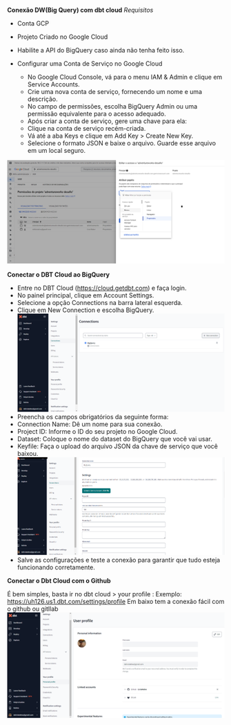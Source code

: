 **Conexão DW(Big Query)  com dbt cloud**
*Requisitos*
- Conta GCP
- Projeto Criado no Google Cloud
- Habilite a API do BigQuery caso ainda não tenha feito isso.

- Configurar uma Conta de Serviço no Google Cloud

    - No Google Cloud Console, vá para o menu IAM & Admin e clique em Service Accounts.
    - Crie uma nova conta de serviço, fornecendo um nome e uma descrição.
    - No campo de permissões, escolha BigQuery Admin ou uma permissão equivalente para o acesso adequado.
    - Após criar a conta de serviço, gere uma chave para ela:
    - Clique na conta de serviço recém-criada.
    - Vá até a aba Keys e clique em Add Key > Create New Key.
    - Selecione o formato JSON e baixe o arquivo. Guarde esse arquivo em um local seguro.
    
![alt text](include/big_query_iam_permission_conta_service.png)


**Conectar o DBT Cloud ao BigQuery**

- Entre no DBT Cloud (https://cloud.getdbt.com) e faça login.
- No painel principal, clique em Account Settings.
- Selecione a opção Connections na barra lateral esquerda.
- Clique em New Connection e escolha BigQuery.
![alt text](include/dbt_cloud_new_conecntions_big_query.png)
- Preencha os campos obrigatórios da seguinte forma:
- Connection Name: Dê um nome para sua conexão.
- Project ID: Informe o ID do seu projeto no Google Cloud.
- Dataset: Coloque o nome do dataset do BigQuery que você vai usar.
- Keyfile: Faça o upload do arquivo JSON da chave de serviço que você baixou.
![alt text](include/dbt_cloud_new_conecntions_big_query_upload_chave_json.png)
- Salve as configurações e teste a conexão para garantir que tudo esteja funcionando corretamente.

**Conectar o Dbt Cloud com o Github**

É bem simples, basta ir no dbt cloud > your profile : 
Exemplo: https://uh126.us1.dbt.com/settings/profile
Em baixo tem a conexão fácil com o github ou gitllab
![alt text](include/dbt_cloud_github.png)

